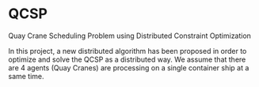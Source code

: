 # QCSP
Quay Crane Scheduling Problem using Distributed Constraint Optimization

In this project, a new distributed algorithm has been proposed in order to optimize and solve the QCSP as a distributed way. We assume that there are 4 agents (Quay Cranes) are processing on a single container ship at a same time.
